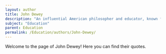 ```yaml
---
layout: author
title: John Dewey
description: "An influential American philosopher and educator, known for his work in progressive education and promoting experiential learning."
subject: "Education"
parent: Education
permalink: /Education/authors/John-Dewey/
---
```


Welcome to the page of John Dewey! Here you can find their quotes.
